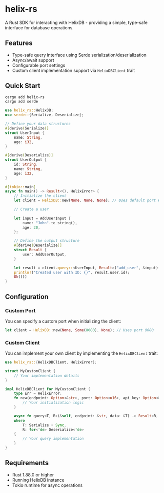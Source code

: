 # helix-rs

A Rust SDK for interacting with HelixDB - providing a simple, type-safe interface for database operations.

## Features

- Type-safe query interface using Serde serialization/deserialization
- Async/await support
- Configurable port settings
- Custom client implementation support via `HelixDBClient` trait

## Quick Start

```bash
cargo add helix-rs
cargo add serde
```

```rust
use helix_rs::HelixDB;
use serde::{Serialize, Deserialize};

// Define your data structures
#[derive(Serialize)]
struct UserInput {
    name: String,
    age: i32,
}

#[derive(Deserialize)]
struct UserOutput {
    id: String,
    name: String,
    age: i32,
}

#[tokio::main]
async fn main() -> Result<(), HelixError> {
    // Initialize the client
    let client = HelixDB::new(None, None, None); // Uses default port 6969

    // Create a user
    
    let input = AddUserInput {
        name: "John".to_string(),
        age: 20,
    };

    // Define the output structure
    #[derive(Deserialize)]
    struct Result {
        user: AddUserOutput,
    }

    let result = client.query::<UserInput, Result>("add_user", &input).await?;
    println!("Created user with ID: {}", result.user.id);
    Ok(())
}
```

## Configuration

### Custom Port

You can specify a custom port when initializing the client:

```rust
let client = HelixDB::new(None, Some(8080), None); // Uses port 8080
```

### Custom Client

You can implement your own client by implementing the `HelixDBClient` trait:

```rust
use helix_rs::{HelixDBClient, HelixError};

struct MyCustomClient {
    // Your implementation details
}

impl HelixDBClient for MyCustomClient {
    type Err = HelixError;
    fn new(endpoint: Option<&str>, port: Option<u16>, api_key: Option<&str>) -> Self {
        // Your initialization logic
    }

    async fn query<T, R>(&self, endpoint: &str, data: &T) -> Result<R, HelixError>
    where
        T: Serialize + Sync,
        R: for<'de> Deserialize<'de>
    {
        // Your query implementation
    }
}
```

## Requirements

- Rust 1.88.0 or higher
- Running HelixDB instance
- Tokio runtime for async operations

